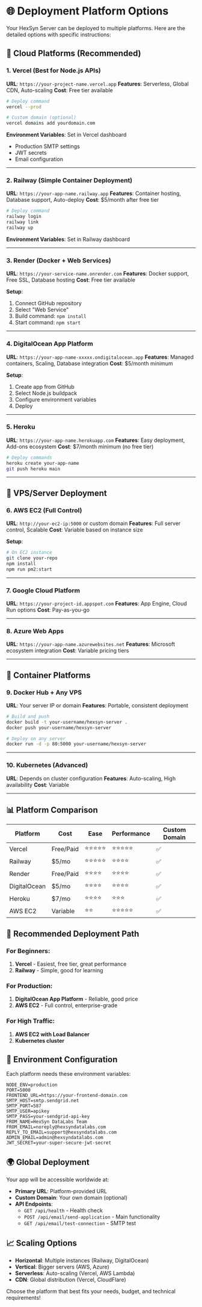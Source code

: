 # 🌐 Deployment Platform Options

Your HexSyn Server can be deployed to multiple platforms. Here are the detailed options with specific instructions:

## 🚀 Cloud Platforms (Recommended)

### 1. **Vercel** (Best for Node.js APIs)
**URL**: `https://your-project-name.vercel.app`
**Features**: Serverless, Global CDN, Auto-scaling
**Cost**: Free tier available

```bash
# Deploy command
vercel --prod

# Custom domain (optional)
vercel domains add yourdomain.com
```

**Environment Variables**: Set in Vercel dashboard
- Production SMTP settings
- JWT secrets
- Email configuration

---

### 2. **Railway** (Simple Container Deployment)
**URL**: `https://your-app-name.railway.app`
**Features**: Container hosting, Database support, Auto-deploy
**Cost**: $5/month after free tier

```bash
# Deploy command
railway login
railway link
railway up
```

**Environment Variables**: Set in Railway dashboard

---

### 3. **Render** (Docker + Web Services)
**URL**: `https://your-service-name.onrender.com`
**Features**: Docker support, Free SSL, Database hosting
**Cost**: Free tier available

**Setup**:
1. Connect GitHub repository
2. Select "Web Service"
3. Build command: `npm install`
4. Start command: `npm start`

---

### 4. **DigitalOcean App Platform**
**URL**: `https://your-app-name-xxxxx.ondigitalocean.app`
**Features**: Managed containers, Scaling, Database integration
**Cost**: $5/month minimum

**Setup**:
1. Create app from GitHub
2. Select Node.js buildpack
3. Configure environment variables
4. Deploy

---

### 5. **Heroku**
**URL**: `https://your-app-name.herokuapp.com`
**Features**: Easy deployment, Add-ons ecosystem
**Cost**: $7/month minimum (no free tier)

```bash
# Deploy commands
heroku create your-app-name
git push heroku main
```

---

## 🏢 VPS/Server Deployment

### 6. **AWS EC2** (Full Control)
**URL**: `http://your-ec2-ip:5000` or custom domain
**Features**: Full server control, Scalable
**Cost**: Variable based on instance size

**Setup**:
```bash
# On EC2 instance
git clone your-repo
npm install
npm run pm2:start
```

---

### 7. **Google Cloud Platform**
**URL**: `https://your-project-id.appspot.com`
**Features**: App Engine, Cloud Run options
**Cost**: Pay-as-you-go

---

### 8. **Azure Web Apps**
**URL**: `https://your-app-name.azurewebsites.net`
**Features**: Microsoft ecosystem integration
**Cost**: Variable pricing tiers

---

## 🐳 Container Platforms

### 9. **Docker Hub + Any VPS**
**URL**: Your server IP or domain
**Features**: Portable, consistent deployment

```bash
# Build and push
docker build -t your-username/hexsyn-server .
docker push your-username/hexsyn-server

# Deploy on any server
docker run -d -p 80:5000 your-username/hexsyn-server
```

---

### 10. **Kubernetes** (Advanced)
**URL**: Depends on cluster configuration
**Features**: Auto-scaling, High availability
**Cost**: Variable

---

## 📊 Platform Comparison

| Platform | Cost | Ease | Performance | Custom Domain |
|----------|------|------|-------------|---------------|
| Vercel | Free/Paid | ⭐⭐⭐⭐⭐ | ⭐⭐⭐⭐⭐ | ✅ |
| Railway | $5/mo | ⭐⭐⭐⭐⭐ | ⭐⭐⭐⭐ | ✅ |
| Render | Free/Paid | ⭐⭐⭐⭐ | ⭐⭐⭐⭐ | ✅ |
| DigitalOcean | $5/mo | ⭐⭐⭐⭐ | ⭐⭐⭐⭐ | ✅ |
| Heroku | $7/mo | ⭐⭐⭐⭐ | ⭐⭐⭐ | ✅ |
| AWS EC2 | Variable | ⭐⭐ | ⭐⭐⭐⭐⭐ | ✅ |

## 🎯 Recommended Deployment Path

### For Beginners:
1. **Vercel** - Easiest, free tier, great performance
2. **Railway** - Simple, good for learning

### For Production:
1. **DigitalOcean App Platform** - Reliable, good price
2. **AWS EC2** - Full control, enterprise-grade

### For High Traffic:
1. **AWS EC2 with Load Balancer**
2. **Kubernetes cluster**

## 🔧 Environment Configuration

Each platform needs these environment variables:
```env
NODE_ENV=production
PORT=5000
FRONTEND_URL=https://your-frontend-domain.com
SMTP_HOST=smtp.sendgrid.net
SMTP_PORT=587
SMTP_USER=apikey
SMTP_PASS=your-sendgrid-api-key
FROM_NAME=HexSyn DataLabs Team
FROM_EMAIL=noreply@hexsyndatalabs.com
REPLY_TO_EMAIL=support@hexsyndatalabs.com
ADMIN_EMAIL=admin@hexsyndatalabs.com
JWT_SECRET=your-super-secure-jwt-secret
```

## 🌍 Global Deployment

Your app will be accessible worldwide at:
- **Primary URL**: Platform-provided URL
- **Custom Domain**: Your own domain (optional)
- **API Endpoints**: 
  - `GET /api/health` - Health check
  - `POST /api/email/send-application` - Main functionality
  - `GET /api/email/test-connection` - SMTP test

## 📈 Scaling Options

- **Horizontal**: Multiple instances (Railway, DigitalOcean)
- **Vertical**: Bigger servers (AWS, Azure)
- **Serverless**: Auto-scaling (Vercel, AWS Lambda)
- **CDN**: Global distribution (Vercel, CloudFlare)

Choose the platform that best fits your needs, budget, and technical requirements!
